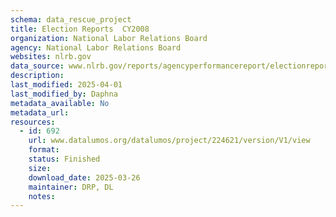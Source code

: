 ```yaml
---
schema: data_rescue_project 
title: Election Reports  CY2008
organization: National Labor Relations Board
agency: National Labor Relations Board
websites: nlrb.gov
data_source: www.nlrb.gov/reports/agencyperformancereport/electionreports/electionreportscy2008
description: 
last_modified: 2025-04-01
last_modified_by: Daphna
metadata_available: No
metadata_url: 
resources:
  - id: 692
    url: www.datalumos.org/datalumos/project/224621/version/V1/view
    format: 
    status: Finished
    size: 
    download_date: 2025-03-26
    maintainer: DRP, DL
    notes: 
---
```

